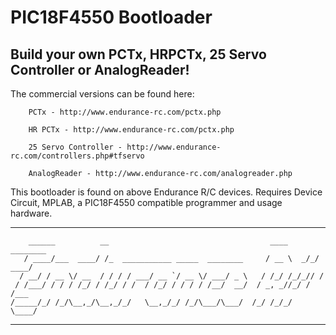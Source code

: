 # PIC18F4550 Bootloader

## Build your own PCTx, HRPCTx, 25 Servo Controller or AnalogReader!

The commercial versions can be found here:

        PCTx - http://www.endurance-rc.com/pctx.php
        
        HR PCTx - http://www.endurance-rc.com/pctx.php
        
        25 Servo Controller - http://www.endurance-rc.com/controllers.php#tfservo
        
        AnalogReader - http://www.endurance-rc.com/analogreader.php
        

This bootloader is found on above Endurance R/C devices.
Requires Device Circuit, MPLAB, a PIC18F4550 compatible programmer and usage hardware.

---------------------------------------------------------------------------------------------------------------
        ______          __                                    ____     ________
       / ____/___  ____/ /_  ___________ _____  ________     / __ \  _/_/ ____/
      / __/ / __ \/ __  / / / / ___/ __ `/ __ \/ ___/ _ \   / /_/ /_/_// /     
     / /___/ / / / /_/ / /_/ / /  / /_/ / / / / /__/  __/  / _, _//_/ / /___   
    /_____/_/ /_/\__,_/\__,_/_/   \__,_/_/ /_/\___/\___/  /_/ /_/_/   \____/   

---------------------------------------------------------------------------------------------------------------
